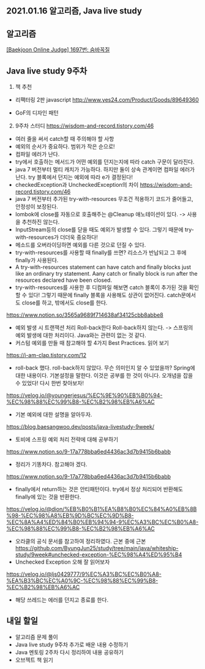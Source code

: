 ## 2021.01.16 알고리즘, Java live study

## 알고리즘
[[Baekjoon Online Judge] 1697번: 숨바꼭질](https://hyeonic.tistory.com/61)

## Java live study 9주차

1. 책 추천
 - 리팩터링 2판 javascript
http://www.yes24.com/Product/Goods/89649360

 - GoF의 디자인 패턴

2. 9주차 스터디
https://wisdom-and-record.tistory.com/46
 - 여러 줄을 써서 catch할 때 주의해야 할 사항
- 예외의 순서가 중요하다. 범위가 작은 순으로!
- 컴파일 에러가 난다. 
- try에서 호출하는 메서드가 어떤 예외를 던지는지에 따라 catch 구문이 달라진다.
- java 7 버전부터 멀티 캐치가 가능하다. 하지만 둘이 상속 관계이면 컴파일 에러가 난다. try 블록에서 던지는 예외에 따라 e가 결정된다!
- checkedException과 UncheckedException의 차이 https://wisdom-and-record.tistory.com/46
- java 7 버전부터 추가된 try-with-resources 무조건 적용하기 코드가 줄어들고, 안정성이 보장된다.
- lombok에 close를 자동으로 호출해주는 @Cleanup 애노테이션이 있다. -> 사용을 추천하진 않는다.
- InputStream등의 close를 닫을 때도 예외가 발생할 수 있다. 그렇기 때문에 try-with-resources가 더더욱 중요하다!
- 메소드를 오버라이딩하면 예외를 다른 것으로 던질 수 있다.
- try-with-resources를 사용할 때 finally를 쓰면? 리소스가 반납되고 그 후에 finally가 사용된다.
 - A try-with-resources statement can have catch and finally blocks just like an ordinary try statement. Aany catch or finally block is run after the resources declared have been closed.
 - try-with-resources를 사용한 후 디컴파일 해보면 catch 블록이 추가된 것을 확인할 수 있다! 그렇기 때문에 finally 블록을 사용해도 상관이 없어진다. catch문에서도 close를 하고, 밖에서도 close를 한다.

https://www.notion.so/3565a9689f714638af34125cbb8abbe8 
- 예외 발생 시 트랜잭션 처리 Roll-back한다 Roll-back하지 않는다. -> 스프링의 예외 발생에 대한 처리이다. Java와는 관련이 없는 것 같다.
- 커스텀 예외를 만들 때 참고해야 할 4가지 Best Practices. 읽어 보기

https://i-am-clap.tistory.com/12
 - roll-back 했다. roll-back하지 않았다. 무슨 의미인지 알 수 있었을까? Spring에 대한 내용이다. 기본설정을 말한다. 이것은 공부를 한 것이 아니다. 오개념을 잡을 수 있었다! 다시 한번 찾아보자!

https://velog.io/@youngerjesus/%EC%9E%90%EB%B0%94-%EC%98%88%EC%99%B8-%EC%B2%98%EB%A6%AC
- 기본 예외에 대한 설명을 알아두자.

https://blog.baesangwoo.dev/posts/java-livestudy-9week/
 - 토비에 스프링 예외 처리 전략에 대해 공부하기

https://www.notion.so/9-17a778bba6ed4436ac3d7b9415b6babb
 - 정리가 기똥차다. 참고해야 겠다.

https://www.notion.so/9-17a778bba6ed4436ac3d7b9415b6babb
 - finally에서 return하는 것은 안티패턴이다. try에서 정상 처리되어 반환해도 finally에 있는 것을 반환한다. 

https://velog.io/@dion/%EB%B0%B1%EA%B8%B0%EC%84%A0%EB%8B%98-%EC%98%A8%EB%9D%BC%EC%9D%B8-%EC%8A%A4%ED%84%B0%EB%94%94-9%EC%A3%BC%EC%B0%A8-%EC%98%88%EC%99%B8-%EC%B2%98%EB%A6%AC
 - 오라클의 공식 문서를 참고하여 정리하였다. 근본 중에 근본
https://github.com/ByungJun25/study/tree/main/java/whiteship-study/9week#unchecked-exception-%EC%98%A4%ED%95%B4
 - Unchecked Exception 오해 잘 읽어보자 

https://velog.io/@ljs0429777/9%EC%A3%BC%EC%B0%A8-%EA%B3%BC%EC%A0%9C-%EC%98%88%EC%99%B8-%EC%B2%98%EB%A6%AC
 - 해당 쓰레드는 에러를 던지고 종료를 한다.


## 내일 할일
 - 알고리즘 문제 풀이
 - Java live study 9주차 추가로 배운 내용 수정하기
 - Java 멘토링 2주차 다시 정리하여 내용 공유하기
 - 오브젝트 책 읽기